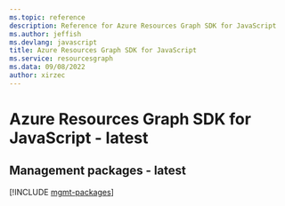 ```yaml
---
ms.topic: reference
description: Reference for Azure Resources Graph SDK for JavaScript
ms.author: jeffish
ms.devlang: javascript
title: Azure Resources Graph SDK for JavaScript
ms.service: resourcesgraph
ms.data: 09/08/2022
author: xirzec
---
```

# Azure Resources Graph SDK for JavaScript - latest

## Management packages - latest
[!INCLUDE [mgmt-packages](resources-graph-mgmt-index.md)]